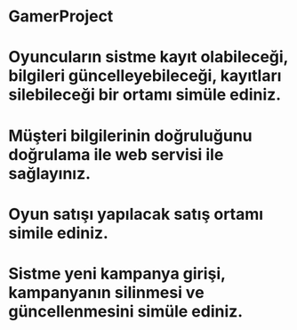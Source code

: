 # GamerProject
# Oyuncuların sistme kayıt olabileceği, bilgileri güncelleyebileceği, kayıtları silebileceği bir ortamı simüle ediniz.
# Müşteri bilgilerinin doğruluğunu doğrulama ile web servisi ile sağlayınız.

# Oyun satışı yapılacak satış ortamı simile ediniz.
# Sistme yeni kampanya girişi, kampanyanın silinmesi ve güncellenmesini simüle ediniz.

